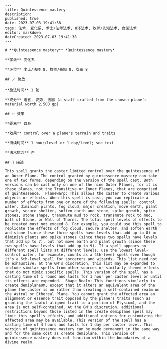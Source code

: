 
    ---
    title: Quintessence mastery
    description: 
    published: true
    date: 2023-07-03 19:41:38
    tags: 法术, 变化系, 术士/法师法术, 8环法术, 牧师/先知法术, 女巫法术
    editor: markdown
    dateCreated: 2023-07-03 19:41:38
    ---

    # **Quintessence mastery** *Quintessence mastery*

    **学派** 变化系 

    **环位** 术士/法师 8, 牧师/先知 8, 女巫 8

    ## 🪄 施放

    **施法时间** 1 轮

    **成分** 语言, 姿势, 法器 (a staff crafted from the chosen plane's material worth 2,500 gp)

    ## ✨ 效果  

    **距离** 自身 

    **效果** control over a plane's terrain and traits 

    **持续时间** 1 hour/level or 1 day/level; see text 

    **法术抗力** 否

    ## 📖 描述

    This spell grants the caster limited control over the quintessence of an Outer Plane. The control granted by quintessence mastery can take one of two forms, depending on the version of the spell cast. Both versions can be cast only on one of the nine Outer Planes, for it is these planes, not the Transitive or Inner Planes, that are comprised of quintessence.  Planewarp: This allows the caster to create various objects or effects. When this spell is cast, you can replicate a number of effects from one or more of the following spells: control water, diminish plants, fog cloud, major creation, move earth, plant growth, secure shelter, soften earth and stone, spike growth, spike stones, stone shape, transmute mud to rock, transmute rock to mud, Wall of Stone, or Wall of Thorns. The total spell levels of effects to be created must not exceed 8. For example, you could use this spell to replicate the effects of fog cloud, secure shelter, and soften earth and stone (since these three spells have levels that add up to 8) or diminish plants and spike stones (since these two spells have levels that add up to 7), but not move earth and plant growth (since these two spells have levels that add up to 9). If a spell appears on different spell lists at different levels, use the lowest level-control water, for example, counts as a 4th-level spell even though it's a 6th-level spell for sorcerers and wizards. This list need not be exhaustive; at the GM's discretion, this list may be expanded to include similar spells from other sources or similarly themed effects that do not mimic specific spells. This version of the spell has a casting time of 1 round and lasts for 1 hour per caster level or until its effects are expended.  Shape Realm: This functions similarly to create demiplaneUM, except that it alters an equivalent area of the plane the caster is on rather than creating a self-contained realm on the Astral or Ethereal Plane. You cannot grant the affected area an alignment or essence trait opposed by the plane's traits (such as granting the lawful-aligned trait to a portion of Elysium), and the area is not self-contained. At the GM's discretion, additional restrictions beyond those listed in the create demiplane spell may limit this spell's effects, and additional options for customizing the affected area may be available. This version of the spell has a casting time of 4 hours and lasts for 1 day per caster level. This version of quintessence mastery can be made permanent in the same way and for the same cost as create demiplane. This version of quintessence mastery does not function within the boundaries of a divine realm.
    